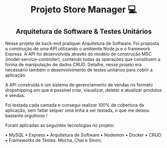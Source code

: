 <h1 align="center"> Projeto Store Manager 💻 </h1>
<h2 align="center"> Arquitetura de Software & Testes Unitários </h2>

Nesse projeto de back-end pratiquei Arquitetura de Software. Foi proposta a construção de uma API utilizando o ambiente Node.js e o framework Express.
A API foi desenvolvida através do modelo de construção MSC (model-service-controller), contendo todas as operações que constituem a forma de manipulação de dados CRUD. Detalhe, nesse projeto era necessário também o desenvolvimento de testes unitários para cobrir a aplicação.

A API construída é um sistema de gerenciamento de vendas no formato dropshipping em que é possível criar, visualizar, deletar e atualizar produtos e vendas.

Foi testada cada camada e consegui realizar 100% de cobertura da aplicação, sem faltar sequer uma linha a ser testada, o que me deixou bastante orgulhoso !

Foram aplicadas as seguintes tecnologias no projeto:

▪ MySQL
▪ Express
▪ Arquitetura de Software
▪ Nodemon
▪ Docker
▪ CRUD
▪ Frameworks de Testes: Mocha, Chai e Sinon;
